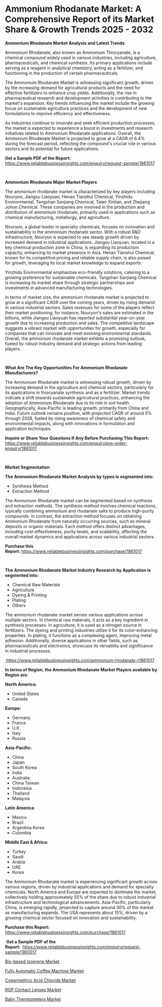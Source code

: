 <p><h1>Ammonium Rhodanate Market: A Comprehensive Report of its Market Share & Growth Trends 2025 - 2032</h1></p><p><strong>Ammonium Rhodanate Market Analysis and Latest Trends</strong></p>
<p><p>Ammonium Rhodanate, also known as Ammonium Thiocyanate, is a chemical compound widely used in various industries, including agriculture, pharmaceuticals, and chemical synthesis. Its primary applications include serving as a reagent in analytical chemistry, acting as a fertilizer, and functioning in the production of certain pharmaceuticals.</p><p>The Ammonium Rhodanate Market is witnessing significant growth, driven by the increasing demand for agricultural products and the need for effective fertilizers to enhance crop yields. Additionally, the rise in pharmaceutical research and development activities is contributing to the market's expansion. Key trends influencing the market include the growing focus on sustainable agriculture practices and the development of new formulations to improve efficiency and effectiveness. </p><p>As industries continue to innovate and seek efficient production processes, the market is expected to experience a boost in investments and research initiatives related to Ammonium Rhodanate applications. Overall, the Ammonium Rhodanate Market is projected to grow at a CAGR of 6.4% during the forecast period, reflecting the compound's crucial role in various sectors and its potential for future applications.</p></p>
<p><strong>Get a Sample PDF of the Report:&nbsp;</strong> <a href="https://www.reliablebusinessinsights.com/enquiry/request-sample/1861017?utm_campaign=2127&utm_medium=2&utm_source=Github&utm_content=ia&utm_term=31012025&utm_id=ammonium-rhodanate">https://www.reliablebusinessinsights.com/enquiry/request-sample/1861017</a></p>
<p>&nbsp;</p>
<p><strong>Ammonium Rhodanate Major Market Players</strong></p>
<p><p>The ammonium rhodanate market is characterized by key players including Nouryon, Jiangsu Liaoyuan, Henan Tianshui Chemical, Yinzhidu Environmental, Tangshan Sanjiang Chemical, Taian Xintian, and Zhejiang Johon Chemical. These companies are involved in the production and distribution of ammonium rhodanate, primarily used in applications such as chemical manufacturing, metallurgy, and agriculture.</p><p>Nouryon, a global leader in specialty chemicals, focuses on innovation and sustainability in the ammonium rhodanate sector. With a robust R&D infrastructure, Nouryon is expected to see steady growth driven by increased demand in industrial applications. Jiangsu Liaoyuan, located in a key chemical production zone in China, is expanding its production capacity, enhancing its market presence in Asia. Henan Tianshui Chemical, known for its competitive pricing and reliable supply chain, is also poised for growth, leveraging its local market knowledge to expand exports.</p><p>Yinzhidu Environmental emphasizes eco-friendly solutions, catering to a growing preference for sustainable chemicals. Tangshan Sanjiang Chemical is increasing its market share through strategic partnerships and investments in advanced manufacturing technologies.</p><p>In terms of market size, the ammonium rhodanate market is projected to grow at a significant CAGR over the coming years, driven by rising demand in various industrial sectors. Sales revenues for some of the players reflect their market positioning; for instance, Nouryon's sales are estimated in the billions, while Jiangsu Liaoyuan has reported substantial year-on-year growth due to increasing production and sales. The competitive landscape suggests a vibrant market with opportunities for growth, especially for companies that can innovate and meet evolving environmental standards. Overall, the ammonium rhodanate market exhibits a promising outlook, fueled by robust industry demand and strategic actions from leading players.</p></p>
<p>&nbsp;</p>
<p><strong>What Are The Key Opportunities For Ammonium Rhodanate Manufacturers?</strong></p>
<p><p>The Ammonium Rhodanate market is witnessing robust growth, driven by increasing demand in the agriculture and chemical sectors, particularly for its applications in thiocyanate synthesis and as a fertilizer. Market trends indicate a shift towards sustainable agricultural practices, enhancing the adoption of Ammonium Rhodanate due to its role in soil health. Geographically, Asia-Pacific is leading growth, primarily from China and India. Future outlook remains positive, with projected CAGR of around 5% through 2028, fueled by rising awareness of chemical safety and environmental impacts, along with innovations in formulation and application techniques.</p></p>
<p><strong>Inquire or Share Your Questions If Any Before Purchasing This Report:</strong> <a href="https://www.reliablebusinessinsights.com/enquiry/pre-order-enquiry/1861017?utm_campaign=2127&utm_medium=2&utm_source=Github&utm_content=ia&utm_term=31012025&utm_id=ammonium-rhodanate">https://www.reliablebusinessinsights.com/enquiry/pre-order-enquiry/1861017</a></p>
<p>&nbsp;</p>
<p><strong>Market Segmentation</strong></p>
<p><strong>The Ammonium Rhodanate Market Analysis by types is segmented into:</strong></p>
<p><ul><li>Synthesis Method</li><li>Extraction Method</li></ul></p>
<p><p>The Ammonium Rhodanate market can be segmented based on synthesis and extraction methods. The synthesis method involves chemical reactions, typically combining ammonium and rhodanate salts to produce high-purity compounds. In contrast, the extraction method focuses on obtaining Ammonium Rhodanate from naturally occurring sources, such as mineral deposits or organic materials. Each method offers distinct advantages, including cost-effectiveness, purity levels, and scalability, affecting the overall market dynamics and applications across various industrial sectors.</p></p>
<p><strong>Purchase this Report:&nbsp;</strong><a href="https://www.reliablebusinessinsights.com/purchase/1861017?utm_campaign=2127&utm_medium=2&utm_source=Github&utm_content=ia&utm_term=31012025&utm_id=ammonium-rhodanate">https://www.reliablebusinessinsights.com/purchase/1861017</a></p>
<p>&nbsp;</p>
<p><strong>The Ammonium Rhodanate Market Industry Research by Application is segmented into:</strong></p>
<p><ul><li>Chemical Raw Materials</li><li>Agriculture</li><li>Dyeing & Printing</li><li>Plating</li><li>Others</li></ul></p>
<p><p>The ammonium rhodanate market serves various applications across multiple sectors. In chemical raw materials, it acts as a key ingredient in synthesis processes. In agriculture, it is used as a nitrogen source in fertilizers. The dyeing and printing industries utilize it for its color-enhancing properties. In plating, it functions as a complexing agent, improving metal adhesion. Additionally, diverse applications in other fields, such as pharmaceuticals and electronics, showcase its versatility and significance in industrial processes.</p></p>
<p><a href="https://www.reliablebusinessinsights.com/ammonium-rhodanate-r1861017?utm_campaign=2127&utm_medium=2&utm_source=Github&utm_content=ia&utm_term=31012025&utm_id=ammonium-rhodanate">&nbsp;https://www.reliablebusinessinsights.com/ammonium-rhodanate-r1861017</a></p>
<p><strong>In terms of Region, the Ammonium Rhodanate Market Players available by Region are:</strong></p>
<p>
    <p> <strong> North America: </strong>
        <ul>
            <li>United States</li>
            <li>Canada</li>
        </ul>
        </p> 
    <p> <strong> Europe: </strong>
        <ul>
            <li>Germany</li>
            <li>France</li>
            <li>U.K.</li>
            <li>Italy</li>
            <li>Russia</li>
        </ul>
        </p> 
    <p> <strong> Asia-Pacific: </strong>
        <ul>
            <li>China</li>
            <li>Japan</li>
            <li>South Korea</li>
            <li>India</li>
            <li>Australia</li>
            <li>China Taiwan</li>
            <li>Indonesia</li>
            <li>Thailand</li>
            <li>Malaysia</li>
        </ul>
        </p> 
    <p> <strong> Latin America: </strong>
        <ul>
            <li>Mexico</li>
            <li>Brazil</li>
            <li>Argentina Korea</li>
            <li>Colombia</li>
        </ul>
        </p> 
    <p> <strong> Middle East & Africa: </strong>
        <ul>
            <li>Turkey</li>
            <li>Saudi</li>
            <li>Arabia</li>
            <li>UAE</li>
            <li>Korea</li>
        </ul>
    </p>
    </p>
<p><p>The Ammonium Rhodanate market is experiencing significant growth across various regions, driven by industrial applications and demand for specialty chemicals. North America and Europe are expected to dominate the market, collectively holding approximately 55% of the share due to robust industrial infrastructure and technological advancements. Asia-Pacific, particularly China, is emerging rapidly, projected to capture around 30% of the market as manufacturing expands. The USA represents about 15%, driven by a growing chemical sector focused on innovation and sustainability.</p></p>
<p><strong>Purchase this Report: </strong><a href="https://www.reliablebusinessinsights.com/purchase/1861017?utm_campaign=2127&utm_medium=2&utm_source=Github&utm_content=ia&utm_term=31012025&utm_id=ammonium-rhodanate">https://www.reliablebusinessinsights.com/purchase/1861017</a></p>
<p>&nbsp;<strong>Get a Sample PDF of the Report:&nbsp;&nbsp;</strong><a href="https://www.reliablebusinessinsights.com/enquiry/request-sample/1861017?utm_campaign=2127&utm_medium=2&utm_source=Github&utm_content=ia&utm_term=31012025&utm_id=ammonium-rhodanate">https://www.reliablebusinessinsights.com/enquiry/request-sample/1861017</a></p>
<p><strong></strong></p>
<p><p><a href="https://www.linkedin.com/pulse/immense-growth-bio-based-isoprene-market-projected-2025-2032-rapidly-9e8uc?utm_campaign=2127&utm_medium=2&utm_source=Github&utm_content=ia&utm_term=31012025&utm_id=ammonium-rhodanate">Bio-based Isoprene Market</a></p><p><a href="https://www.linkedin.com/pulse/fully-automatic-coffee-machine-market-forecast-2025-2032-anticipating-8ypmc?utm_campaign=2127&utm_medium=2&utm_source=Github&utm_content=ia&utm_term=31012025&utm_id=ammonium-rhodanate">Fully Automatic Coffee Machine Market</a></p><p><a href="https://github.com/seanmcma708/Market-Research-Report-List-1/blob/main/cypermethric-acid-chloride-market.md?utm_campaign=2127&utm_medium=2&utm_source=Github&utm_content=ia&utm_term=31012025&utm_id=ammonium-rhodanate">Cypermethric Acid Chloride Market</a></p><p><a href="https://www.linkedin.com/pulse/rgp-contact-lenses-market-characterized-rapid-growth-projected-qaxfe?utm_campaign=2127&utm_medium=2&utm_source=Github&utm_content=ia&utm_term=31012025&utm_id=ammonium-rhodanate">RGP Contact Lenses Market</a></p><p><a href="https://www.linkedin.com/pulse/baby-thermometers-markets-comprehensive-analysis-which-wsttc?utm_campaign=2127&utm_medium=2&utm_source=Github&utm_content=ia&utm_term=31012025&utm_id=ammonium-rhodanate">Baby Thermometers Market</a></p></p>